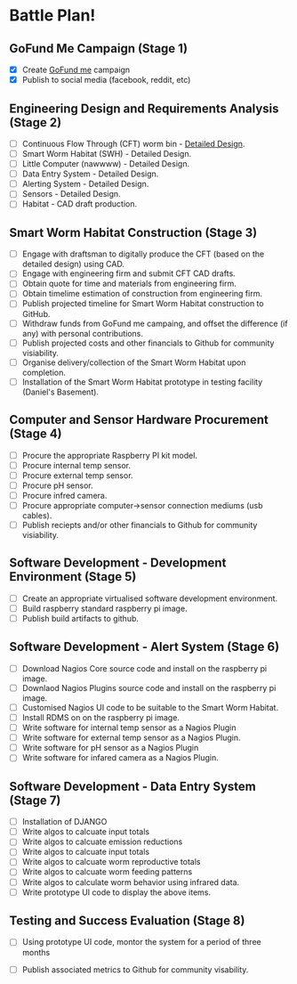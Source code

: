 # Battle Plan!

## GoFund Me Campaign (Stage 1) 

- [x] Create [GoFund me](https://www.gofundme.com/manage/smart-worm-farm) campaign
- [x] Publish to social media (facebook, reddit, etc)

## Engineering Design and Requirements Analysis (Stage 2) 

- [ ] Continuous Flow Through (CFT) worm bin - [Detailed Design](https://github.com/danielneil/Smart-Worm-Habitat/blob/main/engineering/continuous-flow-worm-bin.MD).
- [ ] Smart Worm Habitat (SWH) - Detailed Design.
- [ ] Little Computer (nawwww) - Detailed Design.
- [ ] Data Entry System - Detailed Design.
- [ ] Alerting System - Detailed Design.
- [ ] Sensors - Detailed Design.
- [ ] Habitat - CAD draft production.

## Smart Worm Habitat Construction (Stage 3)
 
 - [ ] Engage with draftsman to digitally produce the CFT (based on the detailed design) using CAD. 
 - [ ] Engage with engineering firm and submit CFT CAD drafts. 
 - [ ] Obtain quote for time and materials from engineering firm.
 - [ ] Obtain timelime estimation of construction from engineering firm.
 - [ ] Publish projected timeline for Smart Worm Habitat construction to GitHub.
 - [ ] Withdraw funds from GoFund me campaing, and offset the difference (if any) with personal contributions.
 - [ ] Publish projected costs and other financials to Github for community visiability.
 - [ ] Organise delivery/collection of the Smart Worm Habitat upon completion. 
 - [ ] Installation of the Smart Worm Habitat prototype in testing facility (Daniel's Basement).  

## Computer and Sensor Hardware Procurement (Stage 4)

- [ ] Procure the appropriate Raspberry PI kit model. 
- [ ] Procure internal temp sensor.
- [ ] Procure external temp sensor.
- [ ] Procure pH sensor.
- [ ] Procure infred camera. 
- [ ] Procure appropriate computer->sensor connection mediums (usb cables).
- [ ] Publish reciepts and/or other financials to Github for community visiability.

## Software Development - Development Environment (Stage 5)

- [ ] Create an appropriate virtualised software development environment.
- [ ] Build raspberry standard raspberry pi image.
- [ ] Publish build artifacts to github.

## Software Development - Alert System (Stage 6)

- [ ] Download Nagios Core source code and install on the raspberry pi image.
- [ ] Downlaod Nagios Plugins source code and install on the raspberry pi image.
- [ ] Customised Nagios UI code to be suitable to the Smart Worm Habitat.
- [ ] Install RDMS on on the raspberry pi image.
- [ ] Write software for internal temp sensor as a Nagios Plugin
- [ ] Write software for external temp sensor as a Nagios Plugin.
- [ ] Write software for pH sensor as a Nagios Plugin
- [ ] Write software for infared camera as a Nagios Plugin. 

## Software Development - Data Entry System (Stage 7)

- [ ] Installation of DJANGO
- [ ] Write algos to calcuate input totals
- [ ] Write algos to calcuate emission reductions
- [ ] Write algos to calcuate input totals
- [ ] Write algos to calcuate worm reproductive totals
- [ ] Write algos to calcuate worm feeding patterns
- [ ] Write algos to calculate worm behavior using infrared data.
- [ ] Write prototype UI code to display the above items.

## Testing and Success Evaluation (Stage 8)

- [ ] Using prototype UI code, montor the system for a period of three months
- [ ] Publish associated metrics to Github for community visability.


